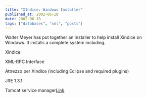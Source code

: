 ```yaml
---
title: "XIndice: Windows Installer"
published_at: 2002-06-18
date: 2002-06-18
tags: ["databases", "xml", "posts"]
---
```

Walter Meyer has put together an installer to help install Xindice on Windows. It installs a complete system including.  

Xindice  

XML-RPC Interface  

Attrezzo per Xindice (including Eclipse and required plugins)  

JRE 1.3.1  

Tomcat service manager[Link](http://www.thatwaltguy.com/xinstaller/)
